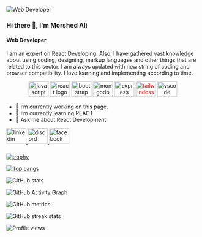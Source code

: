 ![Web Developer ](https://i.ibb.co/gjcjf0n/260772180-1431976817199950-7918940676818935295-n-removebg-preview.png)
### Hi there 👋, I'm Morshed Ali
#### Web Developer 


I am an expert on React Developing. Also, I have gathered vast knowledge about using coding, designing, markup languages and other things that are related to this sector. I am always updated with new string of coding and browser compatibility. I love learning and implementing according to time.

<div align="center">
  <img src="https://cdn.jsdelivr.net/gh/devicons/devicon/icons/javascript/javascript-original.svg" height="40" width="52" alt="javascript logo"  />
  <img src="https://cdn.jsdelivr.net/gh/devicons/devicon/icons/react/react-original.svg" height="40" width="52" alt="react logo"  />
  <img src="https://cdn.jsdelivr.net/gh/devicons/devicon/icons/bootstrap/bootstrap-original.svg" height="40" width="52" alt="bootstrap logo"  />
  <img src="https://cdn.jsdelivr.net/gh/devicons/devicon/icons/mongodb/mongodb-original.svg" height="40" width="52" alt="mongodb logo"  />
  <img src="https://cdn.jsdelivr.net/gh/devicons/devicon/icons/express/express-original.svg" height="40" width="52" alt="express logo"  />
  <img style="color:red;" src="https://cdn.jsdelivr.net/gh/devicons/devicon/icons/tailwindcss/tailwindcss-original-wordmark.svg" height="40" width="52" alt="tailwindcss logo"  />
  <img src="https://cdn.jsdelivr.net/gh/devicons/devicon/icons/vscode/vscode-original.svg" height="40" width="52" alt="vscode logo"  />
</div>

- 🔭 I’m currently working on this page. 
- 🌱 I’m currently learning REACT 
- 💬 Ask me about React Development 


<div align="left">
  <a href="https://www.linkedin.com/in/morshed-masud-60b152208/" target="_blank">
    <img src="https://raw.githubusercontent.com/maurodesouza/profile-readme-generator/master/src/assets/icons/social/linkedin/default.svg" width="52" height="40" alt="linkedin logo"  />
  </a>
  <a href="https://discord.com/channels/@me" target="_blank">
    <img src="https://raw.githubusercontent.com/maurodesouza/profile-readme-generator/master/src/assets/icons/social/discord/default.svg" width="52" height="40" alt="discord logo"  />
  </a>
  <a href="https://www.facebook.com/morshed.alimasud" target="_blank">
    <img src="https://raw.githubusercontent.com/maurodesouza/profile-readme-generator/master/src/assets/icons/social/facebook/default.svg" width="52" height="40" alt="facebook logo"  />
  </a>
</div>

###



[![trophy](https://github-profile-trophy.vercel.app/?username=AliMasud05)](https://github.com/ryo-ma/github-profile-trophy)

[![Top Langs](https://github-readme-stats.vercel.app/api/top-langs/?username=AliMasud05)](https://github.com/anuraghazra/github-readme-stats)

![GitHub stats](https://github-readme-stats.vercel.app/api?username=AliMasud05&show_icons=true&count_private=true)  

![GitHub Activity Graph](https://activity-graph.herokuapp.com/graph?username=AliMasud05)  

![GitHub metrics](https://metrics.lecoq.io/AliMasud05)  

![GitHub streak stats](https://github-readme-streak-stats.herokuapp.com/?user=AliMasud05)  

![Profile views](https://gpvc.arturio.dev/AliMasud05)  
